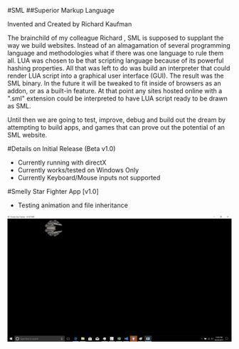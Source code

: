 #SML
##Superior Markup Language 

Invented and Created by Richard Kaufman

The brainchild of my colleague Richard , SML is supposed to supplant the way we build websites. Instead of an almagamation of several programming language and methodologies what if there was one language to rule them all. LUA was chosen to be that scripting language because of its powerful hashing properties. All that was left to do was build an interpreter that could render LUA script into a graphical user interface (GUI). The result was the SML binary. In the future it will be tweaked to fit inside of browsers as an addon, or as a built-in feature. At that point any sites hosted online with a ".sml" extension could be interpreted to have LUA script ready to be drawn as SML.

Until then we are going to test, improve, debug and build out the dream by attempting to build apps, and games that can prove out the potential of an SML website. 

#Details on Initial Release (Beta v1.0)
- Currently running with directX
- Currently works/tested on Windows Only
- Currently Keyboard/Mouse inputs not supported

#Smelly Star Fighter App
[v1.0]
- Testing animation and file inheritance

![alt text](screenshot01.jpg "screenshot v1.0")

